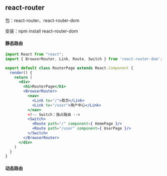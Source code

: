 ## react-router

包：react-router、react-router-dom

安装：npm install react-router-dom



#### 静态路由

```jsx
import React from "react";
import { BrowserRouter, Link, Route, Switch } from 'react-router-dom';

export default class RouterPage extends React.Component {
  render() {
    return (
      <div>
        <h1>RouterPage</h1>
        <BrowserRouter>
          <nav>
            <Link to="/">首页</Link>  
            <Link to="/user">用户中心</Link>  
          </nav>
          <!-- Switch：独占路由 -->
          <Switch>
            <Route path="/" component={ HomePage }/>
            <Route path="/user" component={ UserPage }/>
          </Switch>
        </BrowserRouter>
      </div>
    )
  }
}
```



#### 动态路由